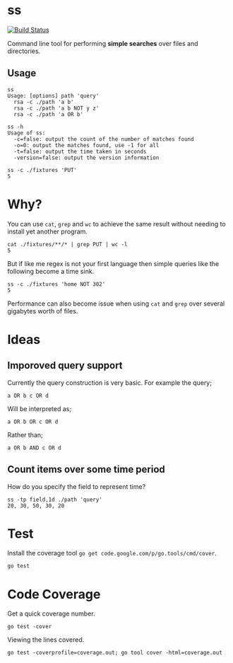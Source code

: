 # ss

[![Build Status](https://travis-ci.org/ricallinson/ss.svg)](http://travis-ci.org/ricallinson/ss)

Command line tool for performing __simple searches__ over files and directories.

## Usage

    ss
    Usage: [options] path 'query'
      rsa -c ./path 'a b'
      rsa -c ./path 'a b NOT y z'
      rsa -c ./path 'a OR b'

    ss -h
    Usage of ss:
      -c=false: output the count of the number of matches found
      -o=0: output the matches found, use -1 for all
      -t=false: output the time taken in seconds
      -version=false: output the version information

    ss -c ./fixtures 'PUT'
    5

# Why?

You can use `cat`, `grep` and `wc` to achieve the same result without needing to install yet another program.

    cat ./fixtures/**/* | grep PUT | wc -l
    5

But if like me regex is not your first language then simple queries like the following become a time sink.

    ss -c ./fixtures 'home NOT 302'
    5

Performance can also become issue when using `cat` and `grep` over several gigabytes worth of files.

# Ideas

## Imporoved query support

Currently the query construction is very basic. For example the query;

    a OR b c OR d

Will be interpreted as;

    a OR b OR c OR d

Rather than;

    a OR b AND c OR d

## Count items over some time period

How do you specify the field to represent time?

    ss -tp field,1d ./path 'query'
    20, 30, 50, 30, 20

# Test

Install the coverage tool `go get code.google.com/p/go.tools/cmd/cover`.

    go test

# Code Coverage

Get a quick coverage number.

    go test -cover

Viewing the lines covered.

    go test -coverprofile=coverage.out; go tool cover -html=coverage.out
